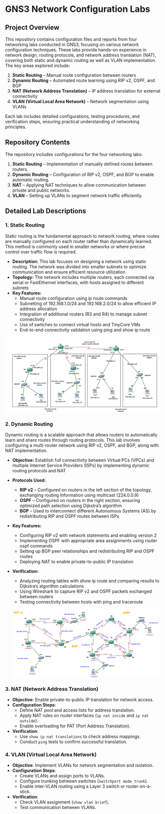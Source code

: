 # GNS3 Network Configuration Labs

## Project Overview
This repository contains configuration files and reports from four networking labs conducted in GNS3, focusing on various network configuration techniques. These labs provide hands-on experience in network design, routing protocols, and network address translation (NAT), covering both static and dynamic routing as well as VLAN implementation. The key areas explored include:

1. **Static Routing** – Manual route configuration between routers
2. **Dynamic Routing** – Automated route learning using RIP v2, OSPF, and BGP
3. **NAT (Network Address Translation)** – IP address translation for external connectivity
4. **VLAN (Virtual Local Area Network)** – Network segmentation using VLANs

Each lab includes detailed configurations, testing procedures, and verification steps, ensuring practical understanding of networking principles.

## Repository Contents
The repository includes configurations for the four networking labs:

1. **Static Routing** – Implementation of manually defined routes between routers.
2. **Dynamic Routing** – Configuration of RIP v2, OSPF, and BGP to enable automatic routing.
3. **NAT** – Applying NAT techniques to allow communication between private and public networks.
4. **VLAN** – Setting up VLANs to segment network traffic efficiently.

## Detailed Lab Descriptions

### 1. Static Routing
Static routing is the fundamental approach to network routing, where routes are manually configured on each router rather than dynamically learned. This method is commonly used in smaller networks or where precise control over traffic flow is required.
- **Description:** This lab focuses on designing a network using static routing. The network was divided into smaller subnets to optimize communication and ensure efficient resource utilization
- **Topology:** The network includes multiple routers, each connected via serial or FastEthernet interfaces, with hosts assigned to different subnets
- **Key Features:**
  - Manual route configuration using ip route commands
  - Subnetting of 192.168.1.0/24 and 192.168.2.0/24 to allow efficient IP address allocation
  - Integration of additional routers (R3 and R4) to manage subnet connectivity
  - Use of switches to connect virtual hosts and TinyCore VMs
  - End-to-end connectivity validation using ping and show ip route
  
![Network Topology](static%20routing/image.png)

### 2. Dynamic Routing
Dynamic routing is a scalable approach that allows routers to automatically learn and share routes through routing protocols. This lab involves configuring a multi-router network using RIP v2, OSPF, and BGP, along with NAT implementation.
- **Objective:** Establish full connectivity between Virtual PCs (VPCs) and multiple Internet Service Providers (ISPs) by implementing dynamic routing protocols and NAT
- **Protocols Used:**
  - **RIP v2** – Configured on routers in the left section of the topology, exchanging routing information using multicast (224.0.0.9)
  - **OSPF** – Configured on routers in the right section, ensuring optimized path selection using Dijkstra’s algorithm
  - **BGP** – Used to interconnect different Autonomous Systems (AS) by redistributing RIP and OSPF routes between ISPs
- **Key Features:**
  - Configuring RIP v2 with network statements and enabling version 2
  - Implementing OSPF with appropriate area assignments using router ospf commands
  - Setting up BGP peer relationships and redistributing RIP and OSPF routes
  - Deploying NAT to enable private-to-public IP translation
- **Verification:**
  - Analyzing routing tables with show ip route and comparing results to Dijkstra’s algorithm calculations
  - Using Wireshark to capture RIP v2 and OSPF packets exchanged between routers
  - Testing connectivity between hosts with ping and traceroute
 
   ![Network Topology](dynamic%20routing/image.png)

### 3. NAT (Network Address Translation)
- **Objective**: Enable private-to-public IP translation for network access.
- **Configuration Steps**:
  - Define NAT pool and access lists for address translation.
  - Apply NAT rules on router interfaces (`ip nat inside` and `ip nat outside`).
  - Enable overloading for PAT (Port Address Translation).
- **Verification**:
  - Use `show ip nat translations` to check address mappings.
  - Conduct `ping` tests to confirm successful translation.

### 4. VLAN (Virtual Local Area Network)
- **Objective**: Implement VLANs for network segmentation and isolation.
- **Configuration Steps**:
  - Create VLANs and assign ports to VLANs.
  - Configure trunking between switches (`switchport mode trunk`).
  - Enable inter-VLAN routing using a Layer 3 switch or router-on-a-stick.
- **Verification**:
  - Check VLAN assignment (`show vlan brief`).
  - Test communication between VLANs.

